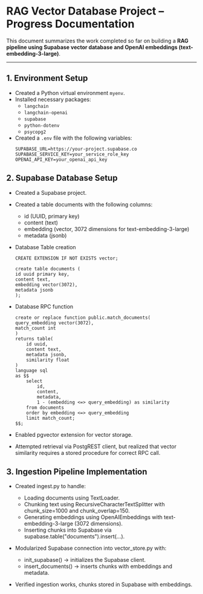 # RAG Vector Database Project – Progress Documentation

This document summarizes the work completed so far on building a **RAG pipeline using Supabase vector database and OpenAI embeddings (text-embedding-3-large)**.

---

## **1. Environment Setup**

- Created a Python virtual environment `myenv`.
- Installed necessary packages:
  - `langchain`
  - `langchain-openai`
  - `supabase`
  - `python-dotenv`
  - `psycopg2`
- Created a `.env` file with the following variables:
  ```env
  SUPABASE_URL=https://your-project.supabase.co
  SUPABASE_SERVICE_KEY=your_service_role_key
  OPENAI_API_KEY=your_openai_api_key
  ```

## **2. Supabase Database Setup**

- Created a Supabase project.
- Created a table documents with the following columns:

  - id (UUID, primary key)
  - content (text)
  - embedding (vector, 3072 dimensions for text-embedding-3-large)
  - metadata (jsonb)

- Database Table creation
    ```
    CREATE EXTENSION IF NOT EXISTS vector;

    create table documents (
    id uuid primary key,
    content text,
    embedding vector(3072),
    metadata jsonb
    );
    ```
- Database RPC function

    ```
    create or replace function public.match_documents(
    query_embedding vector(3072),
    match_count int
    )
    returns table(
        id uuid,
        content text,
        metadata jsonb,
        similarity float
    )
    language sql
    as $$
        select
            id,
            content,
            metadata,
            1 - (embedding <=> query_embedding) as similarity
        from documents
        order by embedding <=> query_embedding
        limit match_count;
    $$;

    ```

- Enabled pgvector extension for vector storage.
- Attempted retrieval via PostgREST client, but realized that vector similarity requires a stored procedure for correct RPC call.

## **3. Ingestion Pipeline Implementation**

- Created ingest.py to handle:

  - Loading documents using TextLoader.
  - Chunking text using RecursiveCharacterTextSplitter with chunk_size=1000 and chunk_overlap=150.
  - Generating embeddings using OpenAIEmbeddings with text-embedding-3-large (3072 dimensions).
  - Inserting chunks into Supabase via supabase.table("documents").insert(...).

- Modularized Supabase connection into vector_store.py with:

  - init_supabase() → initializes the Supabase client.
  - insert_documents() → inserts chunks with embeddings and metadata.

- Verified ingestion works, chunks stored in Supabase with embeddings.
